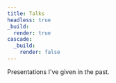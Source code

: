 ```yaml
---
title: Talks
headless: true
_build:
  render: true
cascade:
  _build:
    render: false
---
```


Presentations I've given in the past.
